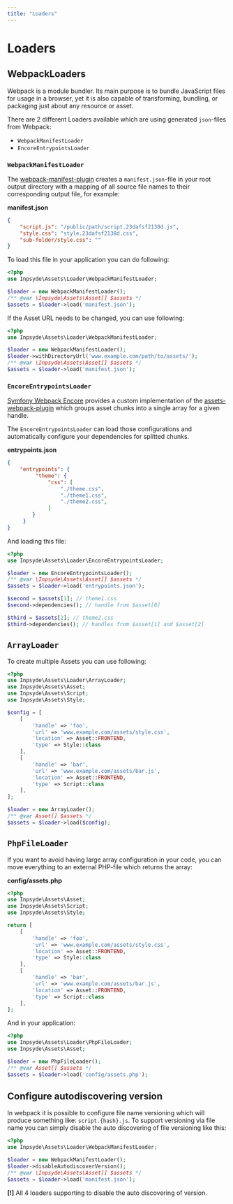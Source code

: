 ```yaml
---
title: "Loaders"
---
```

# Loaders

## WebpackLoaders
Webpack is a module bundler. Its main purpose is to bundle JavaScript files for usage in a browser, yet it is also capable of transforming, bundling, or packaging just about any resource or asset.

There are 2 different Loaders available which are using generated `json`-files from Webpack:

- `WebpackManifestLoader`
- `EncoreEntrypointsLoader`

### `WebpackManifestLoader`
The [webpack-manifest-plugin](https://www.npmjs.com/package/webpack-manifest-plugin) creates a `manifest.json`-file in your root output directory with a mapping of all source file names to their corresponding output file, for example:

**manifest.json**
```json
{
    "script.js": "/public/path/script.23dafsf2138d.js",
    "style.css": "style.23dafsf2138d.css",
    "sub-folder/style.css": ""
}
```

To load this file in your application you can do following:

```php
<?php
use Inpsyde\Assets\Loader\WebpackManifestLoader;

$loader = new WebpackManifestLoader();
/** @var \Inpsyde\Assets\Asset[] $assets */
$assets = $loader->load('manifest.json');
```

If the Asset URL needs to be changed, you can use following:

```php
<?php
use Inpsyde\Assets\Loader\WebpackManifestLoader;

$loader = new WebpackManifestLoader();
$loader->withDirectoryUrl('www.example.com/path/to/assets/');
/** @var \Inpsyde\Assets\Asset[] $assets */
$assets = $loader->load('manifest.json');
```

### `EncoreEntrypointsLoader`

[Symfony Webpack Encore](https://symfony.com/doc/current/frontend.html) provides a custom implementation of the [assets-webpack-plugin](https://www.npmjs.com/package/assets-webpack-plugin) which groups asset chunks into a single array for a given handle.

The `EncoreEntrypointsLoader` can load those configurations and automatically configure your dependencies for splitted chunks.

**entrypoints.json**

```json
{
    "entrypoints": {
         "theme": {
             "css": [
                 "./theme.css",
                 "./theme1.css",
                 "./theme2.css",
             ]
        }
     }
}
``` 

And loading this file:

```php
<?php
use Inpsyde\Assets\Loader\EncoreEntrypointsLoader;

$loader = new EncoreEntrypointsLoader();
/** @var \Inpsyde\Assets\Asset[] $assets */
$assets = $loader->load('entrypoints.json');

$second = $assets[1]; // theme1.css
$second->dependencies(); // handle from $asset[0]

$third = $assets[2]; // theme2.css
$third->dependencies(); // handles from $asset[1] and $asset[2]
```


## `ArrayLoader`

To create multiple Assets you can use following:

```php
<?php
use Inpsyde\Assets\Loader\ArrayLoader;
use Inpsyde\Assets\Asset;
use Inpsyde\Assets\Script;
use Inpsyde\Assets\Style;

$config = [
    [
        'handle' => 'foo',
        'url' => 'www.example.com/assets/style.css',
        'location' => Asset::FRONTEND,
        'type' => Style::class
    ],
    [
        'handle' => 'bar',
        'url' => 'www.example.com/assets/bar.js',
        'location' => Asset::FRONTEND,
        'type' => Script::class
    ],
];

$loader = new ArrayLoader();
/** @var Asset[] $assets */
$assets = $loader->load($config);
```

## `PhpFileLoader`

If you want to avoid having large array configuration in your code, you can move everything to an external PHP-file which returns the array:

**config/assets.php**
```php
<?php
use Inpsyde\Assets\Asset;
use Inpsyde\Assets\Script;
use Inpsyde\Assets\Style;

return [
    [
		'handle' => 'foo',
		'url' => 'www.example.com/assets/style.css',
		'location' => Asset::FRONTEND,
		'type' => Style::class
    ],
    [
		'handle' => 'bar',
		'url' => 'www.example.com/assets/bar.js',
		'location' => Asset::FRONTEND,
		'type' => Script::class
    ],
];
``` 

And in your application:

```php
<?php
use Inpsyde\Assets\Loader\PhpFileLoader;
use Inpsyde\Assets\Asset;

$loader = new PhpFileLoader();
/** @var Asset[] $assets */
$assets = $loader->load('config/assets.php');
```


## Configure autodiscovering version

In webpack it is possible to configure file name versioning which will produce something like: `script.{hash}.js`. To support versioning via file name you can simply disable the auto discovering of file versioning like this:

```php
<?php
use Inpsyde\Assets\Loader\WebpackManifestLoader;

$loader = new WebpackManifestLoader();
$loader->disableAutodiscoverVersion();
/** @var \Inpsyde\Assets\Asset[] $assets */
$assets = $loader->load('manifest.json');
```

**[!]** All 4 loaders supporting to disable the auto discovering of version.